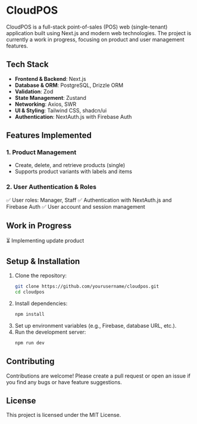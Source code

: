 # CloudPOS

CloudPOS is a full-stack point-of-sales (POS) web (single-tenant) application built using Next.js and modern web technologies. The project is currently a work in progress, focusing on product and user management features.

## Tech Stack

- **Frontend & Backend**: Next.js
- **Database & ORM**: PostgreSQL, Drizzle ORM
- **Validation**: Zod
- **State Management**: Zustand
- **Networking**: Axios, SWR
- **UI & Styling**: Tailwind CSS, shadcn/ui
- **Authentication**: NextAuth.js with Firebase Auth

## Features Implemented

### 1. Product Management

- Create, delete, and retrieve products (single)
- Supports product variants with labels and items

### 2. User Authentication & Roles

✅ User roles: Manager, Staff
✅ Authentication with NextAuth.js and Firebase Auth
✅ User account and session management

## Work in Progress

⏳ Implementing update product

## Setup & Installation

1. Clone the repository:
   ```sh
   git clone https://github.com/yourusername/cloudpos.git
   cd cloudpos
   ```
2. Install dependencies:
   ```sh
   npm install
   ```
3. Set up environment variables (e.g., Firebase, database URL, etc.).
4. Run the development server:
   ```sh
   npm run dev
   ```

## Contributing

Contributions are welcome! Please create a pull request or open an issue if you find any bugs or have feature suggestions.

## License

This project is licensed under the MIT License.
